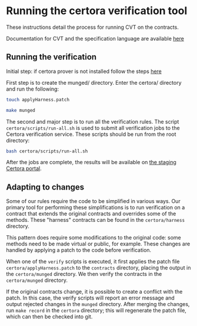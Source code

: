 # Running the certora verification tool

These instructions detail the process for running CVT on the contracts.

Documentation for CVT and the specification language are available
[here](https://certora.atlassian.net/wiki/spaces/CPD/overview)

## Running the verification

Initial step: if certora prover is not installed follow the steps [here](https://docs.certora.com/en/latest/docs/user-guide/getting-started/install.html)


First step is to create the munged/ directory. Enter the certora/ directory and run the following:
```sh
touch applyHarness.patch
```

```sh
make munged
```

The second and major step is to run all the verification rules.
The script `certora/scripts/run-all.sh` is used to submit all verification
jobs to the Certora verification service. These scripts should be run from the
root directory:

```sh
bash certora/scripts/run-all.sh
```

After the jobs are complete, the results will be available on
[the staging Certora portal](https://prover.certora.com/).

## Adapting to changes

Some of our rules require the code to be simplified in various ways. Our
primary tool for performing these simplifications is to run verification on a
contract that extends the original contracts and overrides some of the methods.
These "harness" contracts can be found in the `certora/harness` directory.

This pattern does require some modifications to the original code: some methods
need to be made virtual or public, for example. These changes are handled by
applying a patch to the code before verification.

When one of the `verify` scripts is executed, it first applies the patch file
`certora/applyHarness.patch` to the `contracts` directory, placing the output
in the `certora/munged` directory. We then verify the contracts in the
`certora/munged` directory.

If the original contracts change, it is possible to create a conflict with the
patch. In this case, the verify scripts will report an error message and output
rejected changes in the `munged` directory. After merging the changes, run
`make record` in the `certora` directory; this will regenerate the patch file,
which can then be checked into git.
